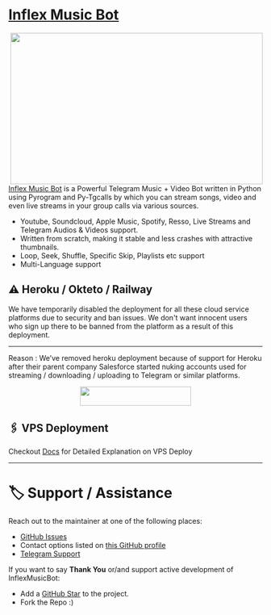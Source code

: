# [Inflex Music Bot](https://github.com/TeamInflex/InflexMusicBot)

<img src="https://te.legra.ph/file/a078737621c1af08896df.jpg" align="right" width="500" height="300"/>




[Inflex Music Bot](https://github.com/TeamInflex/InflexMusicBot) is a Powerful Telegram Music + Video Bot written in Python using Pyrogram and Py-Tgcalls by which you can stream songs, video and even live streams in your group calls via various sources.

* Youtube, Soundcloud, Apple Music, Spotify, Resso, Live Streams and Telegram Audios & Videos support.
* Written from scratch, making it stable and less crashes with attractive thumbnails.
* Loop, Seek, Shuffle, Specific Skip, Playlists etc support
* Multi-Language support


## ⚠️ Heroku / Okteto / Railway

We have temporarily disabled the deployment for  all these cloud service platforms due to security and ban issues. We don't want innocent users who sign up there to be banned from the platform as a result of this deployment.
___________________________________________________________________________________________________________________________________________________________________________________________________________________________________
Reason : We’ve removed heroku deployment because of support for Heroku after their parent company Salesforce started nuking accounts used for streaming / downloading / uploading to Telegram or similar platforms.
<p align="center"><a href="https://dashboard.heroku.com/new?template=https://github.com/alexxxxx87/InflexMusicBot"> <img src="https://img.shields.io/badge/Deploy%20On%20Heroku-black?style=for-the-badge&logo=heroku" width="220" height="38.45"/></a></p>

## 🖇 VPS Deployment

Checkout [Docs](https://teams-inflex.gitbook.io/inflex-music-bot-docs/deployments/local-hosting-or-vps) for Detailed Explanation on VPS Deploy

_____________________________________________________________________________________________________________________________________

# 🏷 Support / Assistance

Reach out to the maintainer at one of the following places:

- [GitHub Issues](https://github.com/TeamInflex/InflexMusicBot/issues/new?assignees=&labels=question&template=SUPPORT_QUESTION.md&title=support%3A+)
- Contact options listed on [this GitHub profile](https://github.com/TeamInflex)
- [Telegram Support](https://t.me/InflexSupport)

If you want to say **Thank You** or/and support active development of InflexMusicBot:

- Add a [GitHub Star](https://github.com/TeamInflex/InflexMusicBot) to the project.
- Fork the Repo :)
